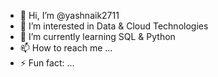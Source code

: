 - 👋 Hi, I’m @yashnaik2711
- 👀 I’m interested in Data & Cloud Technologies
- 🌱 I’m currently learning SQL & Python
- 📫 How to reach me ...
- ⚡ Fun fact: ...


